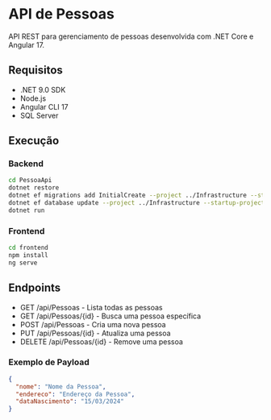 # API de Pessoas

API REST para gerenciamento de pessoas desenvolvida com .NET Core e Angular 17.

## Requisitos

- .NET 9.0 SDK
- Node.js
- Angular CLI 17
- SQL Server

## Execução

### Backend

```bash
cd PessoaApi
dotnet restore
dotnet ef migrations add InitialCreate --project ../Infrastructure --startup-project .
dotnet ef database update --project ../Infrastructure --startup-project .
dotnet run
```

### Frontend

```bash
cd frontend
npm install
ng serve
```

## Endpoints

- GET /api/Pessoas - Lista todas as pessoas
- GET /api/Pessoas/{id} - Busca uma pessoa específica
- POST /api/Pessoas - Cria uma nova pessoa
- PUT /api/Pessoas/{id} - Atualiza uma pessoa
- DELETE /api/Pessoas/{id} - Remove uma pessoa

### Exemplo de Payload

```json
{
  "nome": "Nome da Pessoa",
  "endereco": "Endereço da Pessoa",
  "dataNascimento": "15/03/2024"
}
``` 